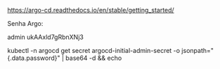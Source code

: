 https://argo-cd.readthedocs.io/en/stable/getting_started/



Senha Argo:

admin
ukAAxld7gRbnXNj3

kubectl -n argocd get secret argocd-initial-admin-secret -o jsonpath="{.data.password}" | base64 -d && echo
